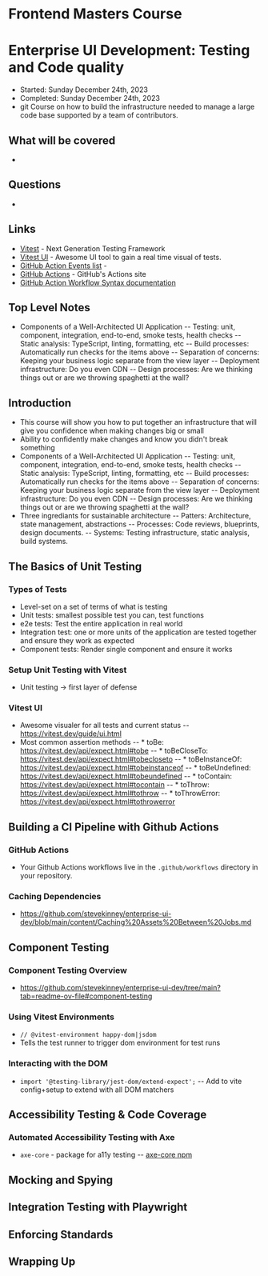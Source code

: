 # Frontend Masters Course
# Enterprise UI Development: Testing and Code quality
- Started: Sunday December 24th, 2023
- Completed: Sunday December 24th, 2023
- git 
Course on how to build the infrastructure needed to manage a large code base supported by a team of contributors.


## What will be covered
- 

## Questions
- 

## Links
- [Vitest](https://vitest.dev/) - Next Generation Testing Framework
- [Vitest UI](https://vitest.dev/guide/ui.html) - Awesome UI tool to gain a real time visual of tests.
- [GitHub Action Events list](https://github.com/stevekinney/enterprise-ui-dev/blob/main/content/Github%20Actions%20Events.md) -
- [GitHub Actions](https://github.com/marketplace?type=actions) - GitHub's Actions site
- [GitHub Action Workflow Syntax documentation](https://docs.github.com/en/actions/using-workflows/workflow-syntax-for-github-actions#jobsjob_idneeds)

## Top Level Notes
- Components of a Well-Architected UI Application
-- Testing: unit, component, integration, end-to-end, smoke tests, health checks
-- Static analysis: TypeScript, linting, formatting, etc
-- Build processes: Automatically run checks for the items above
-- Separation of concerns: Keeping your business logic separate from the view layer
-- Deployment infrastructure: Do you even CDN
-- Design processes: Are we thinking things out or are we throwing spaghetti at the wall?

## Introduction
- This course will show you how to put together an infrastructure that will give you confidence when making changes big or small
- Ability to confidently make changes and know you didn't break something
- Components of a Well-Architected UI Application
-- Testing: unit, component, integration, end-to-end, smoke tests, health checks
-- Static analysis: TypeScript, linting, formatting, etc
-- Build processes: Automatically run checks for the items above
-- Separation of concerns: Keeping your business logic separate from the view layer
-- Deployment infrastructure: Do you even CDN
-- Design processes: Are we thinking things out or are we throwing spaghetti at the wall?
- Three ingrediants for sustainable architecture
-- Patters: Architecture, state management, abstractions
-- Processes: Code reviews, blueprints, design documents.
-- Systems: Testing infrastructure, static analysis, build systems.

## The Basics of Unit Testing
### Types of Tests
- Level-set on a set of terms of what is testing
- Unit tests: smallest possible test you can, test functions
- e2e tests: Test the entire application in real world
- Integration test: one or more units of the application are tested together and ensure they work as expected
- Component tests: Render single component and ensure it works
### Setup Unit Testing with Vitest
- Unit testing -> first layer of defense
### Vitest UI
- Awesome visualer for all tests and current status
-- https://vitest.dev/guide/ui.html
- Most common assertion methods
-- * toBe: https://vitest.dev/api/expect.html#tobe
-- * toBeCloseTo: https://vitest.dev/api/expect.html#tobecloseto
-- * toBeInstanceOf: https://vitest.dev/api/expect.html#tobeinstanceof
-- * toBeUndefined: https://vitest.dev/api/expect.html#tobeundefined
-- * toContain: https://vitest.dev/api/expect.html#tocontain
-- * toThrow: https://vitest.dev/api/expect.html#tothrow
-- * toThrowError: https://vitest.dev/api/expect.html#tothrowerror
## Building a CI Pipeline with Github Actions
### GitHub Actions
- Your Github Actions workflows live in the `.github/workflows` directory in your repository.
### Caching Dependencies
- https://github.com/stevekinney/enterprise-ui-dev/blob/main/content/Caching%20Assets%20Between%20Jobs.md
## Component Testing
### Component Testing Overview
- https://github.com/stevekinney/enterprise-ui-dev/tree/main?tab=readme-ov-file#component-testing
### Using Vitest Environments
- `// @vitest-environment happy-dom|jsdom`
- Tells the test runner to trigger dom environment for test runs
### Interacting with the DOM
- `import '@testing-library/jest-dom/extend-expect';`
-- Add to vite config+setup to extend with all DOM matchers
## Accessibility Testing & Code Coverage
### Automated Accessibility Testing with Axe
- `axe-core` - package for a11y testing
-- [axe-core npm](https://github.com/dequelabs/axe-core)
## Mocking and Spying
## Integration Testing with Playwright
## Enforcing Standards
## Wrapping Up

